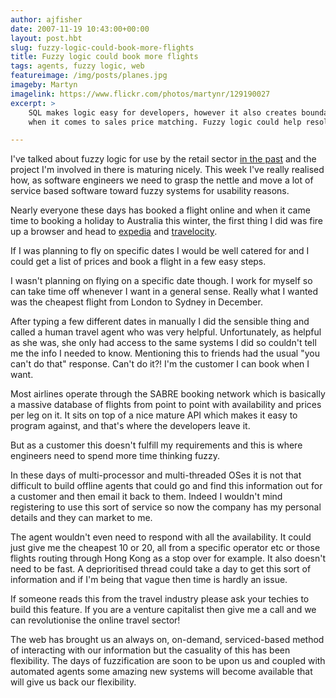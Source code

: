 ```yaml
---
author: ajfisher
date: 2007-11-19 10:43:00+00:00
layout: post.hbt
slug: fuzzy-logic-could-book-more-flights
title: Fuzzy logic could book more flights
tags: agents, fuzzy logic, web
featureimage: /img/posts/planes.jpg
imageby: Martyn
imagelink: https://www.flickr.com/photos/martynr/129190027
excerpt: >
    SQL makes logic easy for developers, however it also creates boundary issues
    when it comes to sales price matching. Fuzzy logic could help resolve this problem.

---
```


I've talked about fuzzy logic for use by the retail sector [in the past](2007/03/fuzzys-where-its-at-or-will-be) and the project I'm involved in there is maturing nicely. This week I've really realised how, as software engineers we need to grasp the nettle and move a lot of service based software toward fuzzy systems for usability reasons.

Nearly everyone these days has booked a flight online and when it came time to booking a holiday to Australia this winter, the first thing I did was fire up a browser and head to [expedia](http://www.expedia.co.uk/) and [travelocity](http://www.travelocity.co.uk/).

If I was planning to fly on specific dates I would be well catered for and I could get a list of prices and book a flight in a few easy steps.

I wasn't planning on flying on a specific date though. I work for myself so can take time off whenever I want in a general sense. Really what I wanted was the cheapest flight from London to Sydney in December.

After typing a few different dates in manually I did the sensible thing and called a human travel agent who was very helpful. Unfortunately, as helpful as she was, she only had access to the same systems I did so couldn't tell me the info I needed to know. Mentioning this to friends had the usual "you can't do that" response. Can't do it?! I'm the customer I can book when I want.

Most airlines operate through the SABRE booking network which is basically a massive database of flights from point to point with availability and prices per leg on it. It sits on top of a nice mature API which makes it easy to program against, and that's where the developers leave it.

But as a customer this doesn't fulfill my requirements and this is where engineers need to spend more time thinking fuzzy.

In these days of multi-processor and multi-threaded OSes it is not that difficult to build offline agents that could go and find this information out for a customer and then email it back to them. Indeed I wouldn't mind registering to use this sort of service so now the company has my personal details and they can market to me.

The agent wouldn't even need to respond with all the availability. It could just give me the cheapest 10 or 20, all from a specific operator etc or those flights routing through Hong Kong as a stop over for example. It also doesn't need to be fast. A deprioritised thread could take a day to get this sort of information and if I'm being that vague then time is hardly an issue.

If someone reads this from the travel industry please ask your techies to build this feature. If you are a venture capitalist then give me a call and we can revolutionise the online travel sector!

The web has brought us an always on, on-demand, serviced-based method of interacting with our information but the casuality of this has been flexibility. The days of fuzzification are soon to be upon us and coupled with automated agents some amazing new systems will become available that will give us back our flexibility.
